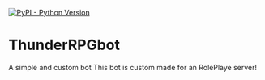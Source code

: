 [![PyPI - Python Version](https://img.shields.io/pypi/pyversions/Django.svg)](https://github.com/Mohagames205/ThunderRPGbot)
# ThunderRPGbot
A simple and custom bot
This bot is custom made for an RolePlaye server! 
